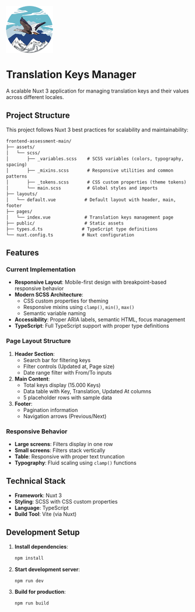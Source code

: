 <img src="assets/images/goose.png" class="goose" style="width: 128px; height: 128px"/>

# Translation Keys Manager

A scalable Nuxt 3 application for managing translation keys and their values across different locales.

## Project Structure

This project follows Nuxt 3 best practices for scalability and maintainability:

```
frontend-assessment-main/
├── assets/
│   └── scss/
│       ├── _variables.scss    # SCSS variables (colors, typography, spacing)
│       ├── _mixins.scss       # Responsive utilities and common patterns
│       ├── _tokens.scss       # CSS custom properties (theme tokens)
│       └── main.scss          # Global styles and imports
├── layouts/
│   └── default.vue           # Default layout with header, main, footer
├── pages/
│   └── index.vue             # Translation keys management page
├── public/                   # Static assets
├── types.d.ts               # TypeScript type definitions
└── nuxt.config.ts           # Nuxt configuration
```

## Features

### Current Implementation
- **Responsive Layout**: Mobile-first design with breakpoint-based responsive behavior
- **Modern SCSS Architecture**: 
  - CSS custom properties for theming
  - Responsive mixins using `clamp()`, `min()`, `max()`
  - Semantic variable naming
- **Accessibility**: Proper ARIA labels, semantic HTML, focus management
- **TypeScript**: Full TypeScript support with proper type definitions

### Page Layout Structure
1. **Header Section**: 
   - Search bar for filtering keys
   - Filter controls (Updated at, Page size)
   - Date range filter with From/To inputs
2. **Main Content**:
   - Total keys display (15.000 Keys)
   - Data table with Key, Translation, Updated At columns
   - 5 placeholder rows with sample data
3. **Footer**:
   - Pagination information
   - Navigation arrows (Previous/Next)

### Responsive Behavior
- **Large screens**: Filters display in one row
- **Small screens**: Filters stack vertically
- **Table**: Responsive with proper text truncation
- **Typography**: Fluid scaling using `clamp()` functions

## Technical Stack

- **Framework**: Nuxt 3
- **Styling**: SCSS with CSS custom properties
- **Language**: TypeScript
- **Build Tool**: Vite (via Nuxt)

## Development Setup

1. **Install dependencies**:
   ```bash
   npm install
   ```

2. **Start development server**:
   ```bash
   npm run dev
   ```

3. **Build for production**:
   ```bash
   npm run build
   ```
